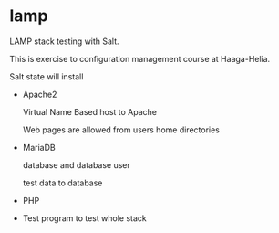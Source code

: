 # lamp

LAMP  stack testing with Salt.

This is exercise to configuration management course at Haaga-Helia.

Salt state will install 
- Apache2
  
  Virtual Name Based host to Apache
  
  Web pages are allowed from users home directories
- MariaDB
  
  database and database user
  
  test data to database

- PHP
- Test program to test whole stack




